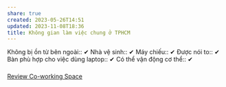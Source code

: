 ```yaml
---
share: true
created: 2023-05-26T14:51
updated: 2023-11-08T18:36
title: Không gian làm việc chung ở TPHCM
---
```

Không bị ồn từ bên ngoài:: ✔
Nhà vệ sinh:: ✔
Máy chiếu:: ✔
Được nói to:: ✔
Bàn phù hợp cho việc dùng laptop:: ✔
Có thể vận động cơ thể:: ✔


### 

[Review Co-working Space](https://www.facebook.com/groups/1773972416068355/?hoisted_section_header_type=recently_seen&multi_permalinks=3195292367269679&__cft__[0]=AZUAHIs0N3NqLvc1T2lSzL5ejnSecIXkl4gU94TmnFe0o11xOmffx1dcz_ehsVPbLsYGhlEjDb8DppCXpZI5oiATKagvyTWpGo7DIMg54tA3O8ruuKppNihgbgQlTcRjnhMZU6yHuxcin9M6ysCGLkjyzJWjGnTYn3xocj3IRZmHxVFsZCKcZSP3QDBnY1opIroHnmR7zvSSrqQ7TR_glW0F&__tn__=-UC%2CP-R)